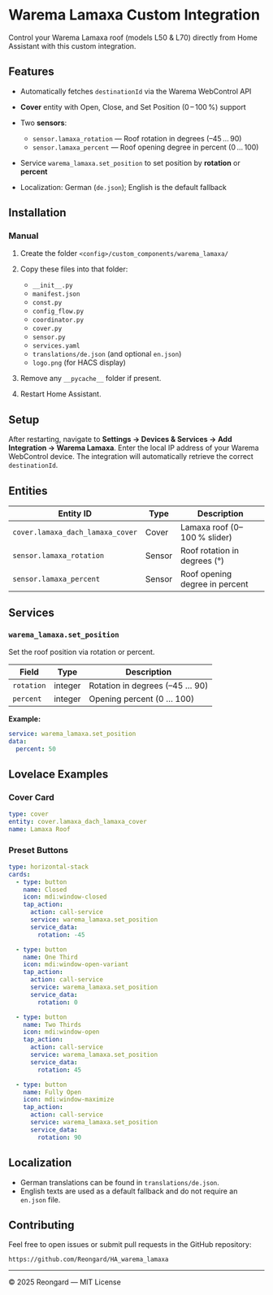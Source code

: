 # Warema Lamaxa Custom Integration



Control your Warema Lamaxa roof (models L50 & L70) directly from Home Assistant with this custom integration.

## Features

* Automatically fetches `destinationId` via the Warema WebControl API
* **Cover** entity with Open, Close, and Set Position (0 – 100 %) support
* Two **sensors**:

  * `sensor.lamaxa_rotation` — Roof rotation in degrees (–45 … 90)
  * `sensor.lamaxa_percent` — Roof opening degree in percent (0 … 100)
* Service `warema_lamaxa.set_position` to set position by **rotation** or **percent**
* Localization: German (`de.json`); English is the default fallback

## Installation


### Manual

1. Create the folder `<config>/custom_components/warema_lamaxa/`
2. Copy these files into that folder:

   * `__init__.py`
   * `manifest.json`
   * `const.py`
   * `config_flow.py`
   * `coordinator.py`
   * `cover.py`
   * `sensor.py`
   * `services.yaml`
   * `translations/de.json` (and optional `en.json`)
   * `logo.png` (for HACS display)
3. Remove any `__pycache__` folder if present.
4. Restart Home Assistant.

## Setup

After restarting, navigate to **Settings → Devices & Services → Add Integration → Warema Lamaxa**. Enter the local IP address of your Warema WebControl device. The integration will automatically retrieve the correct `destinationId`.

## Entities

| Entity ID                        | Type   | Description                    |
| -------------------------------- | ------ | ------------------------------ |
| `cover.lamaxa_dach_lamaxa_cover` | Cover  | Lamaxa roof (0–100 % slider)   |
| `sensor.lamaxa_rotation`         | Sensor | Roof rotation in degrees (°)   |
| `sensor.lamaxa_percent`          | Sensor | Roof opening degree in percent |

## Services

### `warema_lamaxa.set_position`

Set the roof position via rotation or percent.

| Field      | Type    | Description                    |
| ---------- | ------- | ------------------------------ |
| `rotation` | integer | Rotation in degrees (–45 … 90) |
| `percent`  | integer | Opening percent (0 … 100)      |

**Example:**

```yaml
service: warema_lamaxa.set_position
data:
  percent: 50
```

## Lovelace Examples

### Cover Card

```yaml
type: cover
entity: cover.lamaxa_dach_lamaxa_cover
name: Lamaxa Roof
```

### Preset Buttons

```yaml
type: horizontal-stack
cards:
  - type: button
    name: Closed
    icon: mdi:window-closed
    tap_action:
      action: call-service
      service: warema_lamaxa.set_position
      service_data:
        rotation: -45

  - type: button
    name: One Third
    icon: mdi:window-open-variant
    tap_action:
      action: call-service
      service: warema_lamaxa.set_position
      service_data:
        rotation: 0

  - type: button
    name: Two Thirds
    icon: mdi:window-open
    tap_action:
      action: call-service
      service: warema_lamaxa.set_position
      service_data:
        rotation: 45

  - type: button
    name: Fully Open
    icon: mdi:window-maximize
    tap_action:
      action: call-service
      service: warema_lamaxa.set_position
      service_data:
        rotation: 90
```

## Localization

* German translations can be found in `translations/de.json`.
* English texts are used as a default fallback and do not require an `en.json` file.

## Contributing

Feel free to open issues or submit pull requests in the GitHub repository:

`https://github.com/Reongard/HA_warema_lamaxa`

---

© 2025 Reongard — MIT License
